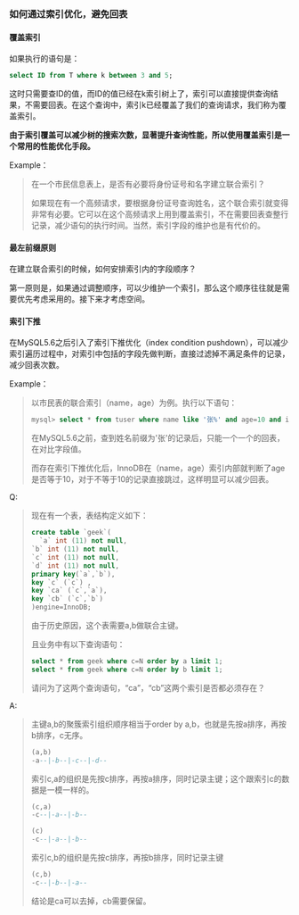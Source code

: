 ### 如何通过索引优化，避免回表

#### 覆盖索引

如果执行的语句是：

```sql
select ID from T where k between 3 and 5;
```

这时只需要查ID的值，而ID的值已经在k索引树上了，索引可以直接提供查询结果，不需要回表。在这个查询中，索引k已经覆盖了我们的查询请求，我们称为覆盖索引。

**由于索引覆盖可以减少树的搜索次数，显著提升查询性能，所以使用覆盖索引是一个常用的性能优化手段。**

Example：

> 在一个市民信息表上，是否有必要将身份证号和名字建立联合索引？
>
> 如果现在有一个高频请求，要根据身份证号查询姓名，这个联合索引就变得非常有必要。它可以在这个高频请求上用到覆盖索引，不在需要回表查整行记录，减少语句的执行时间。当然，索引字段的维护也是有代价的。

#### 最左前缀原则

在建立联合索引的时候，如何安排索引内的字段顺序？

第一原则是，如果通过调整顺序，可以少维护一个索引，那么这个顺序往往就是需要优先考虑采用的。接下来才考虑空间。

#### 索引下推

在MySQL5.6之后引入了索引下推优化（index condition pushdown），可以减少索引遍历过程中，对索引中包括的字段先做判断，直接过滤掉不满足条件的记录，减少回表次数。

Example：

> 以市民表的联合索引（name，age）为例。执行以下语句：
>
> ```sql
> mysql> select * from tuser where name like '张%' and age=10 and ismale=1;
> ```
>
> 在MySQL5.6之前，查到姓名前缀为'张'的记录后，只能一个一个的回表，在对比字段值。
>
> 而存在索引下推优化后，InnoDB在（name，age）索引内部就判断了age是否等于10，对于不等于10的记录直接跳过，这样明显可以减少回表。

Q:

>现在有一个表，表结构定义如下：
>
>```sql
>create table `geek`(
>	`a` int (11) not null,
>`b` int (11) not null,
>`c` int (11) not null,
>`d` int (11) not null,
>primary key(`a`,`b`),
>key `c` (`c`) ,
>key `ca` (`c`,`a`),
>key `cb` (`c`,`b`)
>)engine=InnoDB;
>```
>
>由于历史原因，这个表需要a,b做联合主键。
>
>且业务中有以下查询语句：
>
>```sql
>select * from geek where c=N order by a limit 1;
>select * from geek where c=N order by b limit 1;
>```
>
>请问为了这两个查询语句，“ca”，“cb”这两个索引是否都必须存在？

A:

>主键a,b的聚簇索引组织顺序相当于order by a,b，也就是先按a排序，再按b排序，c无序。
>
>```sql
>(a,b)
>-a--|-b--|-c--|-d--
>```
>
>索引c,a的组织是先按c排序，再按a排序，同时记录主键；这个跟索引c的数据是一模一样的。
>
>```sql
>(c,a)
>-c--|-a--|-b--
>
>(c)
>-c--|-a--|-b--
>```
>
>索引c,b的组织是先按c排序，再按b排序，同时记录主键
>
>```sql
>(c,b)
>-c--|-b--|-a--
>```
>
>结论是ca可以去掉，cb需要保留。